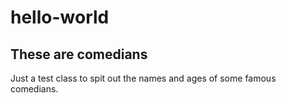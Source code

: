 # hello-world

## These are comedians

Just a test class to spit out the names and ages of some famous comedians.
